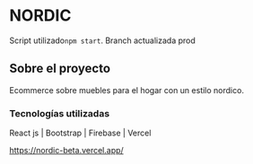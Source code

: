 # NORDIC
Script utilizado`npm start`. Branch actualizada prod
## Sobre el proyecto
Ecommerce sobre muebles para el hogar con un estilo nordico.
### Tecnologías utilizadas
React js | Bootstrap | Firebase | Vercel 

https://nordic-beta.vercel.app/

 




